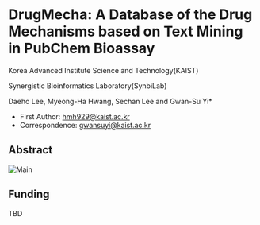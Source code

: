 # DrugMecha: A Database of the Drug Mechanisms based on Text Mining in PubChem Bioassay

Korea Advanced Institute Science and Technology(KAIST)

Synergistic Bioinformatics Laboratory(SynbiLab)

Daeho Lee, Myeong-Ha Hwang, Sechan Lee and Gwan-Su Yi*
* First Author: hmh929@kaist.ac.kr
* Correspondence: gwansuyi@kaist.ac.kr


## Abstract



![Main](https://user-images.githubusercontent.com/35724555/160765411-392ebce5-5a95-46f8-b93c-0046599c39df.png)


## Funding
TBD
